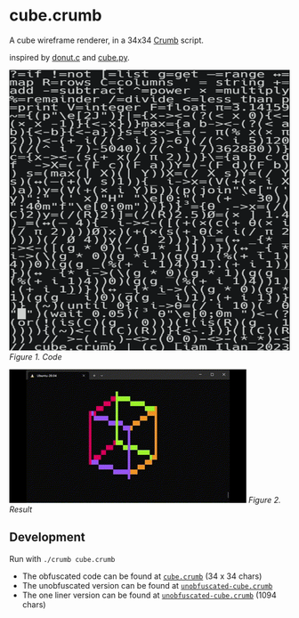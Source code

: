 # cube.crumb
A cube wireframe renderer, in a 34x34 [Crumb](https://github.com/liam-ilan/crumb) script.

inspired by [donut.c](https://www.a1k0n.net/2006/09/15/obfuscated-c-donut.html) and [cube.py](https://github.com/liam-ilan/python-cube).

![Script](./assets/code-square-font.png)
*Figure 1. Code*

![Wireframe Cube](./assets/result.gif)
*Figure 2. Result*

## Development
Run with `./crumb cube.crumb`
- The obfuscated code can be found at [`cube.crumb`](./cube.crumb) (34 x 34 chars)
- The unobfuscated version can be found at [`unobfuscated-cube.crumb`](./unobfuscated-cube.crumb)
- The one liner version can be found at [`unobfuscated-cube.crumb`](./one-liner-cube.crumb) (1094 chars)